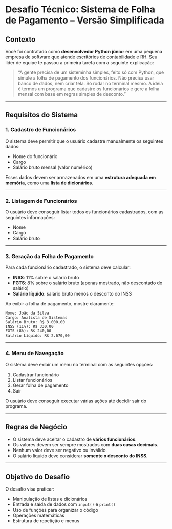 # Desafio Técnico: Sistema de Folha de Pagamento – Versão Simplificada

## Contexto

Você foi contratado como **desenvolvedor Python júnior** em uma pequena empresa de software que atende escritórios de contabilidade e RH. Seu líder de equipe te passou a primeira tarefa com a seguinte explicação:

> “A gente precisa de um sisteminha simples, feito só com Python, que simule a folha de pagamento dos funcionários. Não precisa usar banco de dados, nem criar tela. Só rodar no terminal mesmo. A ideia é termos um programa que cadastre os funcionários e gere a folha mensal com base em regras simples de desconto.”

---

## Requisitos do Sistema

### 1. **Cadastro de Funcionários**

O sistema deve permitir que o usuário cadastre manualmente os seguintes dados:

- Nome do funcionário
- Cargo
- Salário bruto mensal (valor numérico)

Esses dados devem ser armazenados em uma **estrutura adequada em memória**, como uma **lista de dicionários**.

---

### 2. **Listagem de Funcionários**

O usuário deve conseguir listar todos os funcionários cadastrados, com as seguintes informações:

- Nome
- Cargo
- Salário bruto

---

### 3. **Geração da Folha de Pagamento**

Para cada funcionário cadastrado, o sistema deve calcular:

- **INSS**: 11% sobre o salário bruto
- **FGTS**: 8% sobre o salário bruto (apenas mostrado, não descontado do salário)
- **Salário líquido**: salário bruto menos o desconto do INSS

Ao exibir a folha de pagamento, mostre claramente:

```
Nome: João da Silva
Cargo: Analista de Sistemas
Salário Bruto: R$ 3.000,00
INSS (11%): R$ 330,00
FGTS (8%): R$ 240,00
Salário Líquido: R$ 2.670,00
```

---

### 4. **Menu de Navegação**

O sistema deve exibir um menu no terminal com as seguintes opções:

1. Cadastrar funcionário  
2. Listar funcionários  
3. Gerar folha de pagamento  
4. Sair

O usuário deve conseguir executar várias ações até decidir sair do programa.

---

## Regras de Negócio

- O sistema deve aceitar o cadastro de **vários funcionários**.
- Os valores devem ser sempre mostrados com **duas casas decimais**.
- Nenhum valor deve ser negativo ou inválido.
- O salário líquido deve considerar **somente o desconto do INSS**.

---

## Objetivo do Desafio

O desafio visa praticar:

- Manipulação de listas e dicionários
- Entrada e saída de dados com `input()` e `print()`
- Uso de funções para organizar o código
- Operações matemáticas
- Estrutura de repetição e menus
